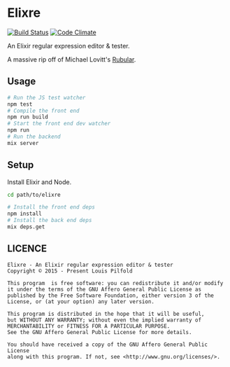 Elixre
======

[![Build Status](https://travis-ci.org/lpil/elixre.svg?branch=v2/master)](https://travis-ci.org/lpil/elixre)
[![Code Climate](https://codeclimate.com/github/lpil/elixre/badges/gpa.svg)](https://codeclimate.com/github/lpil/elixre)

An Elixir regular expression editor & tester.

A massive rip off of Michael Lovitt's [Rubular](http://rubular.com/).


## Usage

```sh
# Run the JS test watcher
npm test
# Compile the front end
npm run build
# Start the front end dev watcher
npm run
# Run the backend
mix server
```


## Setup

Install Elixir and Node.

```sh
cd path/to/elixre

# Install the front end deps
npm install
# Install the back end deps
mix deps.get
```

## LICENCE

```
Elixre - An Elixir regular expression editor & tester
Copyright © 2015 - Present Louis Pilfold

This program  is free software: you can redistribute it and/or modify
it under the terms of the GNU Affero General Public License as
published by the Free Software Foundation, either version 3 of the
License, or (at your option) any later version.

This program is distributed in the hope that it will be useful,
but WITHOUT ANY WARRANTY; without even the implied warranty of
MERCHANTABILITY or FITNESS FOR A PARTICULAR PURPOSE.
See the GNU Affero General Public License for more details.

You should have received a copy of the GNU Affero General Public License
along with this program. If not, see <http://www.gnu.org/licenses/>.
```
